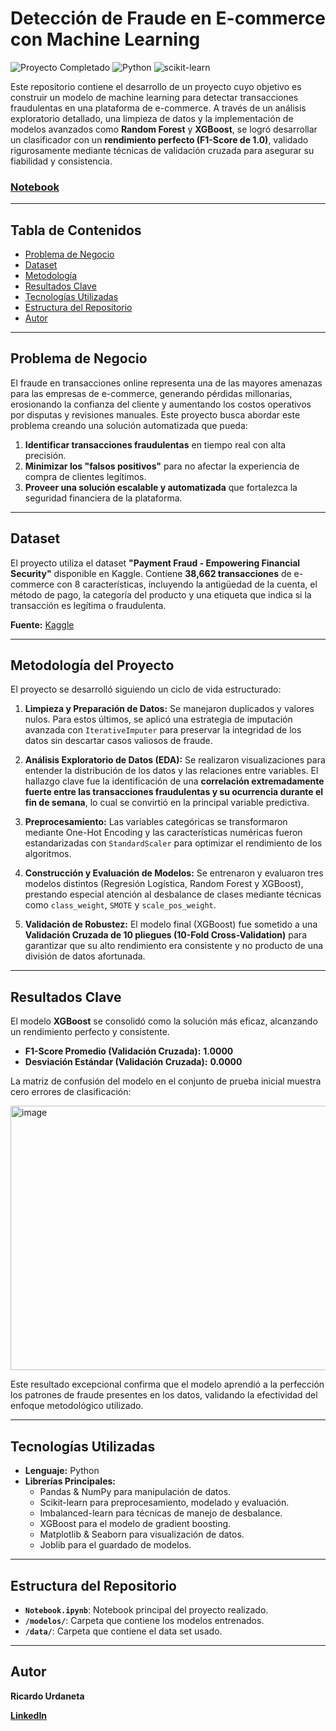 # Detección de Fraude en E-commerce con Machine Learning


<p align="left">
  <img src="https://img.shields.io/badge/Proyecto_Completado-%E2%9C%94-2ECC71?style=flat-square&logo=checkmarx&logoColor=white" alt="Proyecto Completado"/>
  <img src="https://img.shields.io/badge/Python-3.9%2B-3776AB?style=flat-square&logo=python&logoColor=white" alt="Python"/>
  <img src="https://img.shields.io/badge/scikit--learn-Modelo_ML-F7931E?style=flat-square&logo=scikit-learn&logoColor=white" alt="scikit-learn"/>
</p>


Este repositorio contiene el desarrollo de un proyecto cuyo objetivo es construir un modelo de machine learning para detectar transacciones fraudulentas en una plataforma de e-commerce. A través de un análisis exploratorio detallado, una limpieza de datos  y la implementación de modelos avanzados como **Random Forest** y **XGBoost**, se logró desarrollar un clasificador con un **rendimiento perfecto (F1-Score de 1.0)**, validado rigurosamente mediante técnicas de validación cruzada para asegurar su fiabilidad y consistencia.

### [Notebook](https://github.com/Ricardouchub/Deteccion-de-fraude-en-Ecommerce/blob/main/Notebook.ipynb)
---

## Tabla de Contenidos
* [Problema de Negocio](#problema-de-negocio)
* [Dataset](#dataset)
* [Metodología](#metodología-del-proyecto)
* [Resultados Clave](#resultados-clave)
* [Tecnologías Utilizadas](#tecnologías-utilizadas)
* [Estructura del Repositorio](#estructura-del-repositorio)
* [Autor](#autor)

---

## Problema de Negocio

El fraude en transacciones online representa una de las mayores amenazas para las empresas de e-commerce, generando pérdidas millonarias, erosionando la confianza del cliente y aumentando los costos operativos por disputas y revisiones manuales. Este proyecto busca abordar este problema creando una solución automatizada que pueda:

1.  **Identificar transacciones fraudulentas** en tiempo real con alta precisión.
2.  **Minimizar los "falsos positivos"** para no afectar la experiencia de compra de clientes legítimos.
3.  **Proveer una solución escalable y automatizada** que fortalezca la seguridad financiera de la plataforma.

---

## Dataset

El proyecto utiliza el dataset **"Payment Fraud - Empowering Financial Security"** disponible en Kaggle. Contiene **38,662 transacciones** de e-commerce con 8 características, incluyendo la antigüedad de la cuenta, el método de pago, la categoría del producto y una etiqueta que indica si la transacción es legítima o fraudulenta.

**Fuente:** [Kaggle](https://www.kaggle.com/datasets/younusmohamed/payment-fraud-empowering-financial-security)

---

## Metodología del Proyecto

El proyecto se desarrolló siguiendo un ciclo de vida estructurado:

1.  **Limpieza y Preparación de Datos:** Se manejaron duplicados y valores nulos. Para estos últimos, se aplicó una estrategia de imputación avanzada con `IterativeImputer` para preservar la integridad de los datos sin descartar casos valiosos de fraude.

2.  **Análisis Exploratorio de Datos (EDA):** Se realizaron visualizaciones para entender la distribución de los datos y las relaciones entre variables. El hallazgo clave fue la identificación de una **correlación extremadamente fuerte entre las transacciones fraudulentas y su ocurrencia durante el fin de semana**, lo cual se convirtió en la principal variable predictiva.

3.  **Preprocesamiento:** Las variables categóricas se transformaron mediante One-Hot Encoding y las características numéricas fueron estandarizadas con `StandardScaler` para optimizar el rendimiento de los algoritmos.

4.  **Construcción y Evaluación de Modelos:** Se entrenaron y evaluaron tres modelos distintos (Regresión Logística, Random Forest y XGBoost), prestando especial atención al desbalance de clases mediante técnicas como `class_weight`, `SMOTE` y `scale_pos_weight`.

5.  **Validación de Robustez:** El modelo final (XGBoost) fue sometido a una **Validación Cruzada de 10 pliegues (10-Fold Cross-Validation)** para garantizar que su alto rendimiento era consistente y no producto de una división de datos afortunada.

---

## Resultados Clave

El modelo **XGBoost** se consolidó como la solución más eficaz, alcanzando un rendimiento perfecto y consistente.

* **F1-Score Promedio (Validación Cruzada):** **1.0000**
* **Desviación Estándar (Validación Cruzada):** **0.0000**

La matriz de confusión del modelo en el conjunto de prueba inicial muestra cero errores de clasificación:

<img width="550" height="423" alt="image" src="https://github.com/user-attachments/assets/235e5443-daf5-4ec8-a681-849ca94a8744" />


Este resultado excepcional confirma que el modelo aprendió a la perfección los patrones de fraude presentes en los datos, validando la efectividad del enfoque metodológico utilizado.

---

## Tecnologías Utilizadas
* **Lenguaje:** Python
* **Librerías Principales:**
    * Pandas & NumPy para manipulación de datos.
    * Scikit-learn para preprocesamiento, modelado y evaluación.
    * Imbalanced-learn para técnicas de manejo de desbalance.
    * XGBoost para el modelo de gradient boosting.
    * Matplotlib & Seaborn para visualización de datos.
    * Joblib para el guardado de modelos.

---

## Estructura del Repositorio
- **`Notebook.ipynb`**: Notebook principal del proyecto realizado.
- **`/modelos/`**: Carpeta que contiene los modelos entrenados.
- **`/data/`**: Carpeta que contiene el data set usado.
---


## Autor

**Ricardo Urdaneta** 

[**LinkedIn**](https://www.linkedin.com/in/ricardourdanetacastro)
